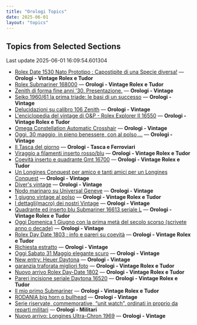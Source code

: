 ```yaml
---
title: "Orologi Topics"
date: 2025-06-01
layout: "topics"
---
```


## Topics from Selected Sections

Last update 2025-06-01 16:09:54.601304

- [Rolex Date 1530 Nato Prototipo : Capostipite di una Specie diversa!](https://orologi.forumfree.it/?t=77078700) — **Orologi - Vintage Rolex e Tudor**
- [Rolex Submariner 168000](https://orologi.forumfree.it/?t=80709399) — **Orologi - Vintage Rolex e Tudor**
- [Zenith di forma fine anni '30. Presentazione.](https://orologi.forumfree.it/?t=80707941) — **Orologi - Vintage**
- [Seiko 1960/61 la prima triade: le basi di un successo](https://orologi.forumfree.it/?t=80711444) — **Orologi - Vintage**
- [Delucidazioni su calibro 106 Zenith](https://orologi.forumfree.it/?t=79853097) — **Orologi - Vintage**
- [L'enciclopedia del vintage di O&P - Rolex Explorer II 16550](https://orologi.forumfree.it/?t=80216784) — **Orologi - Vintage Rolex e Tudor**
- [Omega Constellation Automatic Crosshair](https://orologi.forumfree.it/?t=80709226) — **Orologi - Vintage**
- [Oggi, 30 maggio, in pieno benessere, con al polso ...](https://orologi.forumfree.it/?t=80708229) — **Orologi - Vintage**
- [Il Tasca del giorno](https://orologi.forumfree.it/?t=80702163) — **Orologi - Tasca e Ferroviari**
- [Viraggio a filamenti inserto rosso/blu](https://orologi.forumfree.it/?t=80703308) — **Orologi - Vintage Rolex e Tudor**
- [Coevità inserto e quadrante Gmt 16700](https://orologi.forumfree.it/?t=80688511) — **Orologi - Vintage Rolex e Tudor**
- [Un Longines Conquest per amico e tanti amici per un Longines Conquest](https://orologi.forumfree.it/?t=80703575) — **Orologi - Vintage**
- [Diver's vintage](https://orologi.forumfree.it/?t=71608461) — **Orologi - Vintage**
- [Nodo marinaro su Universal Geneve](https://orologi.forumfree.it/?t=80708588) — **Orologi - Vintage**
- [1 giugno vintage al polso](https://orologi.forumfree.it/?t=80711180) — **Orologi - Vintage Rolex e Tudor**
- [I dettagli(macro) dei nostri Vintage](https://orologi.forumfree.it/?t=80396891) — **Orologi - Vintage**
- [Quadrante ed inserto blu Submariner 16613 seriale L](https://orologi.forumfree.it/?t=80709553) — **Orologi - Vintage Rolex e Tudor**
- [Oggi Domenica 1 Giugno con la prima metà del secolo scorso (scrivete anno o decade)](https://orologi.forumfree.it/?t=80709879) — **Orologi - Vintage**
- [Rolex Day Date 1803 : info e pareri su coevità](https://orologi.forumfree.it/?t=76942846) — **Orologi - Vintage Rolex e Tudor**
- [Richiesta estratto](https://orologi.forumfree.it/?t=80708758) — **Orologi - Vintage**
- [Oggi Sabato 31 Maggio elegante scuro](https://orologi.forumfree.it/?t=80708995) — **Orologi - Vintage**
- [New entry: Heuer Daytona](https://orologi.forumfree.it/?t=80692975) — **Orologi - Vintage**
- [garanzia traforata migliori foto](https://orologi.forumfree.it/?t=80708694) — **Orologi - Vintage Rolex e Tudor**
- [Nuovo arrivo Rolex Day-Date 1802](https://orologi.forumfree.it/?t=80699711) — **Orologi - Vintage Rolex e Tudor**
- [Pareri incisione seriale Daytona 16520](https://orologi.forumfree.it/?t=80706071) — **Orologi - Vintage Rolex e Tudor**
- [Il mio primo Submariner](https://orologi.forumfree.it/?t=80696857) — **Orologi - Vintage Rolex e Tudor**
- [RODANIA big horn o bullhead](https://orologi.forumfree.it/?t=80711466) — **Orologi - Vintage**
- [Serie riservate, commemorative, “unit watch”, ordinati in proprio da reparti militari](https://orologi.forumfree.it/?t=70708713) — **Orologi - Militari**
- [Nuovo arrivo: Longines Ultra-Chron 1969](https://orologi.forumfree.it/?t=80711169) — **Orologi - Vintage**
